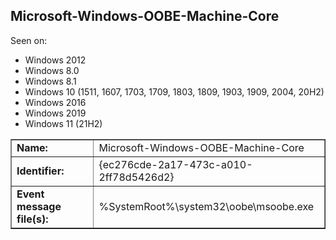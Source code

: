 ## Microsoft-Windows-OOBE-Machine-Core

Seen on:
* Windows 2012
* Windows 8.0
* Windows 8.1
* Windows 10 (1511, 1607, 1703, 1709, 1803, 1809, 1903, 1909, 2004, 20H2)
* Windows 2016
* Windows 2019
* Windows 11 (21H2)

<table border="1" class="docutils">
  <tbody>
    <tr>
      <td><b>Name:</b></td>
      <td>Microsoft-Windows-OOBE-Machine-Core</td>
    </tr>
    <tr>
      <td><b>Identifier:</b></td>
      <td>{ec276cde-2a17-473c-a010-2ff78d5426d2}</td>
    </tr>
    <tr>
      <td><b>Event message file(s):</b></td>
      <td>%SystemRoot%\system32\oobe\msoobe.exe</td>
    </tr>
  </tbody>
</table>

&nbsp;

